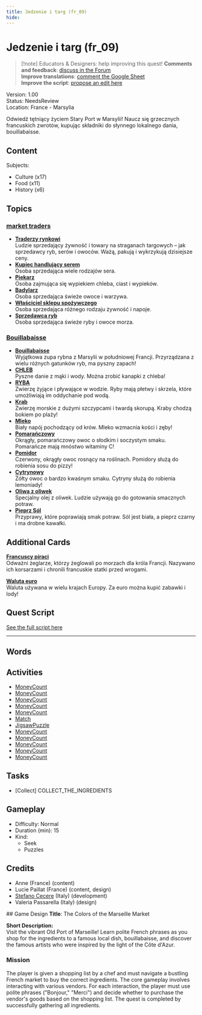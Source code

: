 ```yaml
---
title: Jedzenie i targ (fr_09)
hide:
---
```


# Jedzenie i targ (fr_09)
> [!note] Educators & Designers: help improving this quest!
> **Comments and feedback**: [discuss in the Forum](https://antura.discourse.group/t/fr-09-the-colors-of-the-marseille-market/28/1)  
> **Improve translations**: [comment the Google Sheet](https://docs.google.com/spreadsheets/d/1FPFOy8CHor5ArSg57xMuPAG7WM27-ecDOiU-OmtHgjw/edit?gid=1243903291#gid=1243903291)  
> **Improve the script**: [propose an edit here](https://github.com/vgwb/Antura/blob/main/Assets/_discover/_quests/FR_09%20Food%20&%20Market/FR_09%20Food%20&%20Market%20-%20Yarn%20Script.yarn)  

Version: 1.00  
Status: NeedsReview  
Location: France - Marsylia

Odwiedź tętniący życiem Stary Port w Marsylii! Naucz się grzecznych francuskich zwrotów, kupując składniki do słynnego lokalnego dania, bouillabaisse.

## Content
Subjects: 

  - Culture (x17)
  - Food (x11)
  - History (x6)

## Topics
### [market traders](../../topics/index.md#marketers)

  - **[Traderzy rynkowi](../../cards/index.md#market_traders)**  
    Ludzie sprzedający żywność i towary na straganach targowych – jak sprzedawcy ryb, serów i owoców. Ważą, pakują i wykrzykują dzisiejsze ceny.  
  - **[Kupiec handlujący serem](../../cards/index.md#person_cheesemonger)**  
    Osoba sprzedająca wiele rodzajów sera.  
  - **[Piekarz](../../cards/index.md#person_baker)**  
    Osoba zajmująca się wypiekiem chleba, ciast i wypieków.  
  - **[Badylarz](../../cards/index.md#person_greengrocer)**  
    Osoba sprzedająca świeże owoce i warzywa.  
  - **[Właściciel sklepu spożywczego](../../cards/index.md#person_grocer)**  
    Osoba sprzedająca różnego rodzaju żywność i napoje.  
  - **[Sprzedawca ryb](../../cards/index.md#person_fishmonger)**  
    Osoba sprzedająca świeże ryby i owoce morza.  
### [Bouillabaisse](../../topics/index.md#bouillabaisse)

  - **[Bouillabaisse](../../cards/index.md#bouillabaisse)**  
    Wyjątkowa zupa rybna z Marsylii w południowej Francji. Przyrządzana z wielu różnych gatunków ryb, ma pyszny zapach!  
  - **[CHLEB](../../cards/index.md#food_bread)**  
    Pyszne danie z mąki i wody. Można zrobić kanapki z chleba!  
  - **[RYBA](../../cards/index.md#food_fish)**  
    Zwierzę żyjące i pływające w wodzie. Ryby mają płetwy i skrzela, które umożliwiają im oddychanie pod wodą.  
  - **[Krab](../../cards/index.md#food_crab)**  
    Zwierzę morskie z dużymi szczypcami i twardą skorupą. Kraby chodzą bokiem po plaży!  
  - **[Mleko](../../cards/index.md#food_milk)**  
    Biały napój pochodzący od krów. Mleko wzmacnia kości i zęby!  
  - **[Pomarańczowy](../../cards/index.md#food_orange)**  
    Okrągły, pomarańczowy owoc o słodkim i soczystym smaku. Pomarańcze mają mnóstwo witaminy C!  
  - **[Pomidor](../../cards/index.md#food_tomato)**  
    Czerwony, okrągły owoc rosnący na roślinach. Pomidory służą do robienia sosu do pizzy!  
  - **[Cytrynowy](../../cards/index.md#food_lemon)**  
    Żółty owoc o bardzo kwaśnym smaku. Cytryny służą do robienia lemoniady!  
  - **[Oliwa z oliwek](../../cards/index.md#food_olive_oil)**  
    Specjalny olej z oliwek. Ludzie używają go do gotowania smacznych potraw.  
  - **[Pieprz Sól](../../cards/index.md#food_pepper_salt)**  
    Przyprawy, które poprawiają smak potraw. Sól jest biała, a pieprz czarny i ma drobne kawałki.  

## Additional Cards
**[Francuscy piraci](../../cards/index.md#pirates)**  
Odważni żeglarze, którzy żeglowali po morzach dla króla Francji. Nazywano ich korsarzami i chronili francuskie statki przed wrogami.  

**[Waluta euro](../../cards/index.md#currency_euro)**  
Waluta używana w wielu krajach Europy. Za euro można kupić zabawki i lody!  

## Quest Script

[See the full script here](./fr_09-script.md)

---

## Words
## Activities
- [MoneyCount](../../activities/index.md#MoneyCount)
- [MoneyCount](../../activities/index.md#MoneyCount)
- [MoneyCount](../../activities/index.md#MoneyCount)
- [MoneyCount](../../activities/index.md#MoneyCount)
- [MoneyCount](../../activities/index.md#MoneyCount)
- [Match](../../activities/index.md#Match)
- [JigsawPuzzle](../../activities/index.md#JigsawPuzzle)
- [MoneyCount](../../activities/index.md#MoneyCount)
- [MoneyCount](../../activities/index.md#MoneyCount)
- [MoneyCount](../../activities/index.md#MoneyCount)
- [MoneyCount](../../activities/index.md#MoneyCount)
- [MoneyCount](../../activities/index.md#MoneyCount)

## Tasks
- [Collect] COLLECT_THE_INGREDIENTS
## Gameplay
- Difficulty: Normal
- Duration (min): 15
- Kind:
  - Seek
  - Puzzles
## Credits
- Anne (France) (content)
- Lucie Paillat (France) (content, design)
- [Stefano Cecere](https://stefanocecere.com) (Italy) (development)
- Valeria Passarella (Italy) (design)

## Game Design
**Title**: The Colors of the Marseille Market

**Short Description:**  
Visit the vibrant Old Port of Marseille! Learn polite French phrases as you shop for the ingredients to a famous local dish, bouillabaisse, and discover the famous artists who were inspired by the light of the Côte d'Azur.

### Mission
The player is given a shopping list by a chef and must navigate a bustling French market to buy the correct ingredients. The core gameplay involves interacting with various vendors. For each interaction, the player must use polite phrases ("Bonjour," "Merci") and decide whether to purchase the vendor's goods based on the shopping list. The quest is completed by successfully gathering all ingredients.

